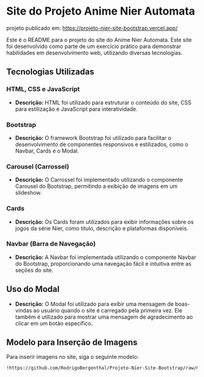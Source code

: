 # Site do Projeto Anime Nier Automata
projeto publicado em: https://projeto-nier-site-bootstrap.vercel.app/

Este é o README para o projeto do site do Anime Nier Automata. Este site foi desenvolvido como parte de um exercício prático para demonstrar habilidades em desenvolvimento web, utilizando diversas tecnologias.

## Tecnologias Utilizadas

### HTML, CSS e JavaScript
- **Descrição:** HTML foi utilizado para estruturar o conteúdo do site, CSS para estilização e JavaScript para interatividade.
  
### Bootstrap
- **Descrição:** O framework Bootstrap foi utilizado para facilitar o desenvolvimento de componentes responsivos e estilizados, como o Navbar, Cards e o Modal.

### Carousel (Carrossel)
- **Descrição:** O Carrossel foi implementado utilizando o componente Carousel do Bootstrap, permitindo a exibição de imagens em um slideshow.

### Cards
- **Descrição:** Os Cards foram utilizados para exibir informações sobre os jogos da série Nier, como título, descrição e plataformas disponíveis.

### Navbar (Barra de Navegação)
- **Descrição:** A Navbar foi implementada utilizando o componente Navbar do Bootstrap, proporcionando uma navegação fácil e intuitiva entre as seções do site.

## Uso do Modal
- **Descrição:** O Modal foi utilizado para exibir uma mensagem de boas-vindas ao usuário quando o site é carregado pela primeira vez. Ele também é utilizado para mostrar uma mensagem de agradecimento ao clicar em um botão específico.

## Modelo para Inserção de Imagens

Para inserir imagens no site, siga o seguinte modelo:

```html
!https://github.com/RodrigoBergenthal/Projeto-Nier-Site-Bootstrap/raw/main/readme1.png

